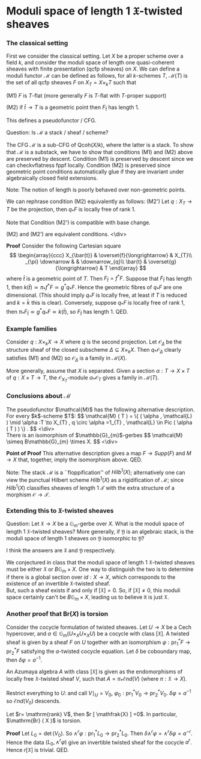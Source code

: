 # Moduli space of length $1$ $\mathfrak{X}$-twisted sheaves

### The classical setting

First we consider the classical setting. Let $X$ be a proper scheme over a field $k$, and consider the moduli space of length one quasi-coherent sheaves with finite presentation (qcfp sheaves) on $X$. 
We can define a moduli functor $\mathcal{M}$ can be defined as follows, for all $k$-schemes $T$, $\mathcal{M} ( T )$ is the set of all qcfp sheaves $F$ on $X_{T} =X \times_{k} T$ such that

(M1) $F$ is $T$-flat (more generally $F$ is $T$-flat with $T$-proper support)
  
(M2) if $\bar{t} \to T$ is a geometric point then $F_{\bar{t}}$ has length $1$. 

This defines a pseudofunctor / CFG.

Question: Is $\mathcal{M}$ a stack / sheaf / scheme?

The CFG $\mathcal{M}$ is a sub-CFG of Qcoh$( X/k )$, where the latter is a stack. To show that $\mathcal{M}$ is a substack, we have to show that conditions (M1) and (M2) above are preserved by descent. 
Condition (M1) is preserved by descent since we can checkvflatness fppf locally. Condition (M2) is preserved since geometric point conditions automatically glue if they are invariant under algebraically closed field extensions.

Note: The notion of length is poorly behaved over non-geometric points.

We can rephrase condition (M2) equivalently as follows:
(M2') Let $q:X_{T} \to T$ be the projection, then $q_{\ast} F$ is locally free of rank $1$.

Note that Condition (M2') is compatible with base change.

<div class="proposition">
(M2) and (M2') are equivalent conditions.
<\div>

**Proof** Consider the following Cartesian square
$$ \begin{array}{ccc} X_{\bar{t}} & \overset{f}{\longrightarrow} & X_{T}\\
_{\pi} \downarrow &  & \downarrow_{q}\\
\bar{t} & \overset{g}{\longrightarrow} & T \end{array} $$
where $\bar{t}$ is a geometric point of $T$. Then $F_{\bar{t}} =f^{\ast} F$. Suppose that $F_{\bar{t}}$ has length $1$, then $k ( \bar{t} ) \simeq \pi_{\ast} f^{\ast} F \simeq g^{\ast} q_{\ast} F$. Hence the geometric fibres of $q_{\ast} F$ are one dimensional. (This should imply $q_{\ast} F$ is locally free, at least if $T$ is reduced and $k= \bar{k}$ this is clear).
Conversely, suppose $q_{\ast} F$ is locally free of rank $1$, then $\pi_{\ast} F_{\bar{t}} \simeq g^{\ast} q_{\ast} F \simeq k ( \bar{t} )$, so $F_{\bar{t}}$ has length $1$. QED. 

### Example families 

Consider $q:X \times_{k} X \to X$ where $q$ is the second projection. Let $\mathcal{O}_{\Delta}$ be the structure sheaf of the closed subscheme $\Delta \subseteq X \times_{k} X$. 
Then $q_{\ast}\mathcal{O}_{\Delta}$ clearly satisfies (M1) and (M2) so $\mathcal{O}_{\Delta}$ is a family in $\mathcal{M} ( X )$.

More generally, assume that $X$ is separated. Given a section $\alpha :T \to X \times T$ of $q:X \times T \to T$, the $\mathcal{O}_{X_{T}}$-module $\alpha_{\ast} \mathcal{O}_{T}$ gives a family in $\mathcal{M} ( T )$.

### Conclusions about $\mathcal{M}$ 

<div class="theorem">
The pseudofunctor $\mathcal{M}$ has the following alternative description.
For every $k$-scheme $T$:
$$ \mathcal{M} ( T )  =  \{ ( \alpha , \mathcal{L} ) \mid \alpha :T \to X_{T} , q \circ \alpha =1_{T} , \mathcal{L} \in Pic ( \alpha ( T ) ) \} . $$
<\div>

<div class="theorem">
There is an isomorphism of $\mathbb{G}_{m}$-gerbes
$$ \mathcal{M} \simeq B\mathbb{G}_{m} \times X. $$
<\div>

**Point of Proof** This alternative description gives a map $F \to Supp (F)$ and $M \to X$ that, together, imply the isomorphism above. QED.

Note: The stack $\mathcal{M}$ is a ``floppification'' of ${Hilb}^{1} ( X )$; alternatively one can view the punctual Hilbert scheme ${Hilb}^{1} ( X )$ as a rigidification of $\mathcal{M}$; since ${Hilb}^{1} ( X )$ classifies sheaves of length $1$ $\mathcal{T}$ with the extra structure of a morphism $\mathcal{O} \to \mathcal{T}$.

### Extending this to $\mathfrak{X}$-twisted sheaves

Question: Let $\mathfrak{X} \to X$ be a $\mathbb{G}_{m}$-gerbe over $X$.  What is the moduli space of length $1$ $\mathfrak{X}$-twisted sheaves? 
More generally, if $\mathfrak{Y}$ is an algebraic stack, is the moduli space of length $1$ sheaves on $\mathfrak{Y}$ isomorphic to $\mathfrak{Y}$?
  
I think the answers are $\mathfrak{X}$ and $\mathfrak{Y}$ respectively. 

We conjectured in class that the moduli space of length $1$ $\mathfrak{X}$-twisted sheaves must be either $\mathfrak{X}$ or $B\mathbb{G}_{m} \times X$.  One way to distinguish the two is to determine if there is a global section over $id: X \to X$, which corresponds to the existence of an invertible $\mathfrak{X}$-twisted sheaf.  
But, such a sheaf exists if and only if $[ \mathfrak{X} ] = 0$.  So, if $[ \mathfrak{X} ] \ne 0$, this moduli space certainly can't be $B\mathbb{G}_{m} \times X$, leading us to believe it is just $\mathfrak{X}$.  

### Another proof that $\mathrm{Br} ( X )$ is torsion

Consider the cocycle formulation of twisted sheaves. Let $U \to X$ be a Cech hypercover, and $a \in \mathbb{G}_{m} ( U \times_{X} U \times_{X} U )$ be a cocycle with class $[ \mathfrak{X} ]$. 
A twisted sheaf is given by a sheaf $F$ on $U$ together with an isomorphism $\varphi : \mathrm{pr}_{1}^{\ast} F \to \mathrm{pr}_{2}^{\ast} F$ satisfying the $a$-twisted cocycle equation. Let $\delta$ be coboundary map, then $\delta \varphi =a^{-1}$.

An Azumaya algebra $A$ with class $[ \mathfrak{X} ]$ is given as the endomorphisms of locally free $\mathfrak{X}$-twisted sheaf $V$, such that $A= \pi_{\ast} \mathcal{E} n d ( V )$ (where $\pi : \mathfrak{X} \to X$).

Restrict everything to $U$: and call $V \mid_{U} =V_{0}$, $\varphi_{0} : \mathrm{pr}_{1}^{\ast} V_{0} \to \mathrm{pr}_{2}^{\ast} V_{0}$.  $\delta \varphi =a^{-1}$ so $\mathcal{E} n d ( V_{0} )$ descends.

<div class="proposition"> Let $r= \mathrm{rank}  V$, then $r [ \mathfrak{X} ] =0$. In particular, $\mathrm{Br} ( X )$ is torsion.
</div>

**Proof** Let $L_{0} = \det ( V_{0} )$. So $\wedge^{r} \varphi : \mathrm{pr}_{1}^{\ast} L_{0} \to \mathrm{pr}_{2}^{\ast} L_{0}$. Then $\delta \wedge^{r} \varphi = \wedge^{r} \delta \varphi =a^{-r}$. 
Hence the data $( L_{0} , \wedge^{r} \varphi )$ give an invertible twisted sheaf for the cocycle $a^{r}$. Hence $r [ \mathfrak{X} ]$ is trivial.  QED. 